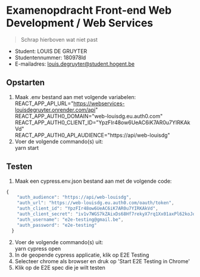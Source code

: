 # Examenopdracht Front-end Web Development / Web Services

> Schrap hierboven wat niet past

- Student: LOUIS DE GRUYTER
- Studentennummer: 180978ld
- E-mailadres: louis.degruyter@student.hogent.be

## Opstarten  
1) Maak .env bestand aan met volgende variabelen:
REACT_APP_API_URL="https://webservices-louisdegruyter.onrender.com/api"  
REACT_APP_AUTH0_DOMAIN="web-louisdg.eu.auth0.com"  
REACT_APP_AUTH0_CLIENT_ID="YpzFIr48ow6UeAC6iK7AR0u7YIRKAkVd"  
REACT_APP_AUTH0_API_AUDIENCE="https://api/web-louisdg"  
2) Voer de volgende commando(s) uit:    
yarn start  

## Testen  
1) Maak een cypress.env.json bestand aan met de volgende code:  
```js
{
    "auth_audience": "https://api/web-louisdg",
    "auth_url": "https://web-louisdg.eu.auth0.com/oauth/token",
    "auth_client_id": "YpzFIr48ow6UeAC6iK7AR0u7YIRKAkVd",
    "auth_client_secret": "iv1v7WGS7kZAixDs68Hf7rekyX7rq1Xx01axPl62koJof92FZ8pw_eJj7ApdlTOk",
    "auth_username": "e2e-testing@gmail.be",
    "auth_password": "e2e-testing"
  }
  ```
  2) Voer de volgende commando(s) uit:    
  yarn cypress open  
  3) In de geopende cypress applicatie, klik op E2E Testing
  4) Selecteer chrome als browser en druk op 'Start E2E Testing in Chrome'
  5) Klik op de E2E spec die je wilt testen

